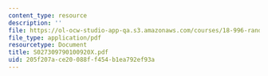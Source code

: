 ```yaml
---
content_type: resource
description: ''
file: https://ol-ocw-studio-app-qa.s3.amazonaws.com/courses/18-996-random-matrix-theory-and-its-applications-spring-2004/205f207ace20088ff454b1ea792ef93a_S027309790100920X.pdf
file_type: application/pdf
resourcetype: Document
title: S027309790100920X.pdf
uid: 205f207a-ce20-088f-f454-b1ea792ef93a
---
```

